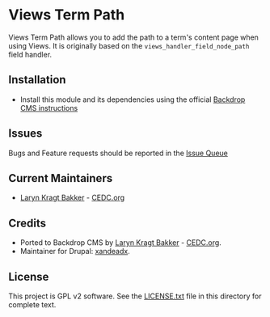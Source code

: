 # Views Term Path

Views Term Path allows you to add the path to a term's content page when using
Views. It is originally based on the `views_handler_field_node_path` field 
handler.

## Installation

 - Install this module and its dependencies using the official 
  [Backdrop CMS instructions](https://backdropcms.org/guide/modules)

## Issues

Bugs and Feature requests should be reported in the 
[Issue Queue](https://github.com/backdrop-contrib/views_term_path/issues)

## Current Maintainers

 - [Laryn Kragt Bakker](https://github.com/laryn) - [CEDC.org](https://cedc.org)

## Credits

- Ported to Backdrop CMS by [Laryn Kragt Bakker](https://github.com/laryn) - [CEDC.org](https://cedc.org).
- Maintainer for Drupal: [xandeadx](https://www.drupal.org/u/xandeadx).

## License

This project is GPL v2 software. See the [LICENSE.txt](https://github.com/backdrop-contrib/views_term_path/blob/1.x-1.x/LICENSE.txt) 
file in this directory for complete text.
